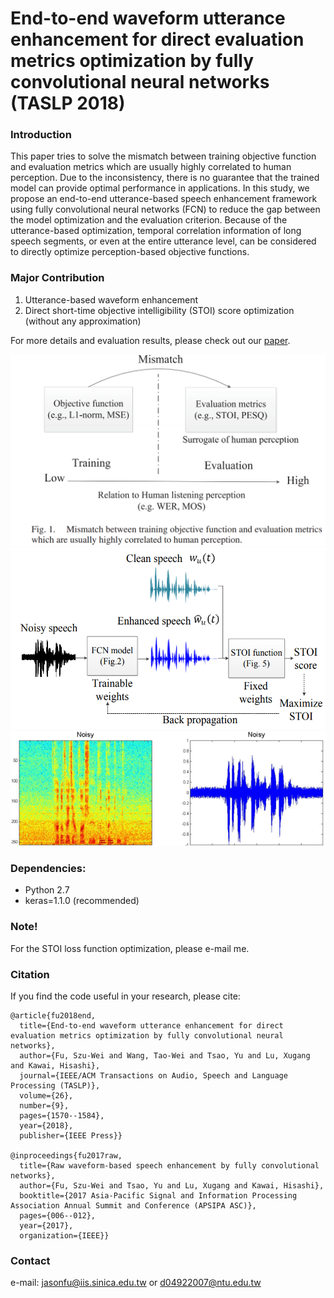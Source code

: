 # End-to-end waveform utterance enhancement for direct evaluation metrics optimization by fully convolutional neural networks (TASLP 2018)


### Introduction
This paper tries to solve the mismatch between training objective function and evaluation metrics which are usually highly correlated to human perception. Due to the inconsistency, there is no guarantee that the trained model can provide optimal performance in applications. In this study, we propose an end-to-end utterance-based speech enhancement framework using fully convolutional neural networks (FCN) to reduce the gap between the model optimization and the evaluation criterion. Because of the utterance-based optimization, temporal correlation information of long speech segments, or even at the entire utterance level, can be considered to directly optimize perception-based objective functions.

### Major Contribution
1) Utterance-based waveform enhancement
2) Direct short-time objective intelligibility (STOI) score optimization (without any approximation)


For more details and evaluation results, please check out our  [paper](https://ieeexplore.ieee.org/document/8331910).

![teaser](https://github.com/JasonSWFu/End-to-end-waveform-utterance-enhancement/blob/master/images/Fig1.png)
![teaser](https://github.com/JasonSWFu/End-to-end-waveform-utterance-enhancement/blob/master/images/E2E.png)
![teaser](https://github.com/JasonSWFu/End-to-end-waveform-utterance-enhancement/blob/master/images/t2.gif)

### Dependencies:
* Python 2.7
* keras=1.1.0 (recommended)

### Note! 
For the STOI loss function optimization, please e-mail me.

### Citation

If you find the code useful in your research, please cite:
    
    @article{fu2018end,
      title={End-to-end waveform utterance enhancement for direct evaluation metrics optimization by fully convolutional neural   networks},
      author={Fu, Szu-Wei and Wang, Tao-Wei and Tsao, Yu and Lu, Xugang and Kawai, Hisashi},
      journal={IEEE/ACM Transactions on Audio, Speech and Language Processing (TASLP)},
      volume={26},
      number={9},
      pages={1570--1584},
      year={2018},
      publisher={IEEE Press}}
      
    @inproceedings{fu2017raw,
      title={Raw waveform-based speech enhancement by fully convolutional networks},
      author={Fu, Szu-Wei and Tsao, Yu and Lu, Xugang and Kawai, Hisashi},
      booktitle={2017 Asia-Pacific Signal and Information Processing Association Annual Summit and Conference (APSIPA ASC)},
      pages={006--012},
      year={2017},
      organization={IEEE}}
    
### Contact

e-mail: jasonfu@iis.sinica.edu.tw or d04922007@ntu.edu.tw

